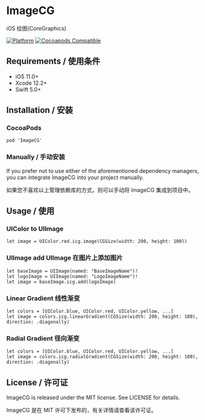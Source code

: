 # ImageCG

iOS 绘图(CoreGraphics)

[![Platform](https://img.shields.io/cocoapods/p/ImageCG.svg?style=flat)](https://github.com/ZuopanYao/ImageCG)
[![Cocoapods Compatible](https://img.shields.io/cocoapods/v/ImageCG.svg)](https://cocoapods.org/pods/ImageCG)

## Requirements / 使用条件

- iOS 11.0+  
- Xcode 12.2+
- Swift 5.0+


## Installation / 安装

### CocoaPods

```
pod 'ImageCG'
```

### Manually / 手动安装

If you prefer not to use either of the aforementioned dependency managers, you can integrate ImageCG into your project manually.

如果您不喜欢以上管理依赖库的方式，则可以手动将 ImageCG 集成到项目中。


## Usage / 使用

### UIColor to UIImage

```
let image = UIColor.red.icg.image(CGSize(width: 200, height: 100))

```

###  UIImage add UIImage 在图片上添加图片

```
let baseImage = UIImage(named: "BaseImageName")!
let logoImage = UIImage(named: "LogoImageName")!
let image = baseImage.icg.add(logoImage)
```

### Linear Gradient 线性渐变

```
let colors = [UIColor.blue, UIColor.red, UIColor.yellow, ...]
let image = colors.icg.linearGradient(CGSize(width: 200, height: 100), 
direction: .diagonally)

```

### Radial Gradient 径向渐变

```
let colors = [UIColor.blue, UIColor.red, UIColor.yellow, ...]
let image = colors.icg.radialGradient(CGSize(width: 200, height: 100), 
direction: .diagonally)

```

## License / 许可证

ImageCG is released under the MIT license. See LICENSE for details.

ImageCG 是在 MIT 许可下发布的，有关详情请查看该许可证。